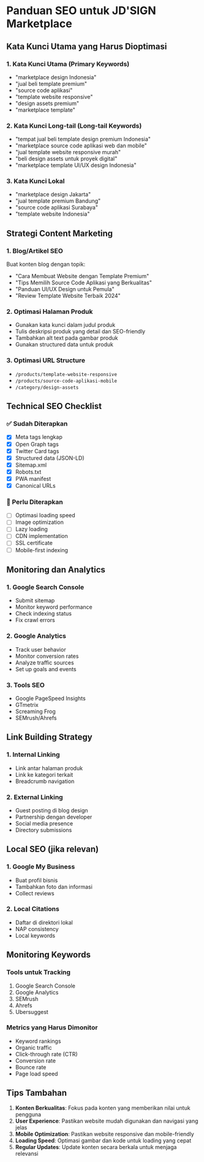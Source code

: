 # Panduan SEO untuk JD'SIGN Marketplace

## Kata Kunci Utama yang Harus Dioptimasi

### 1. Kata Kunci Utama (Primary Keywords)
- "marketplace design Indonesia"
- "jual beli template premium"
- "source code aplikasi"
- "template website responsive"
- "design assets premium"
- "marketplace template"

### 2. Kata Kunci Long-tail (Long-tail Keywords)
- "tempat jual beli template design premium Indonesia"
- "marketplace source code aplikasi web dan mobile"
- "jual template website responsive murah"
- "beli design assets untuk proyek digital"
- "marketplace template UI/UX design Indonesia"

### 3. Kata Kunci Lokal
- "marketplace design Jakarta"
- "jual template premium Bandung"
- "source code aplikasi Surabaya"
- "template website Indonesia"

## Strategi Content Marketing

### 1. Blog/Artikel SEO
Buat konten blog dengan topik:
- "Cara Membuat Website dengan Template Premium"
- "Tips Memilih Source Code Aplikasi yang Berkualitas"
- "Panduan UI/UX Design untuk Pemula"
- "Review Template Website Terbaik 2024"

### 2. Optimasi Halaman Produk
- Gunakan kata kunci dalam judul produk
- Tulis deskripsi produk yang detail dan SEO-friendly
- Tambahkan alt text pada gambar produk
- Gunakan structured data untuk produk

### 3. Optimasi URL Structure
- `/products/template-website-responsive`
- `/products/source-code-aplikasi-mobile`
- `/category/design-assets`

## Technical SEO Checklist

### ✅ Sudah Diterapkan
- [x] Meta tags lengkap
- [x] Open Graph tags
- [x] Twitter Card tags
- [x] Structured data (JSON-LD)
- [x] Sitemap.xml
- [x] Robots.txt
- [x] PWA manifest
- [x] Canonical URLs

### 🔄 Perlu Diterapkan
- [ ] Optimasi loading speed
- [ ] Image optimization
- [ ] Lazy loading
- [ ] CDN implementation
- [ ] SSL certificate
- [ ] Mobile-first indexing

## Monitoring dan Analytics

### 1. Google Search Console
- Submit sitemap
- Monitor keyword performance
- Check indexing status
- Fix crawl errors

### 2. Google Analytics
- Track user behavior
- Monitor conversion rates
- Analyze traffic sources
- Set up goals and events

### 3. Tools SEO
- Google PageSpeed Insights
- GTmetrix
- Screaming Frog
- SEMrush/Ahrefs

## Link Building Strategy

### 1. Internal Linking
- Link antar halaman produk
- Link ke kategori terkait
- Breadcrumb navigation

### 2. External Linking
- Guest posting di blog design
- Partnership dengan developer
- Social media presence
- Directory submissions

## Local SEO (jika relevan)

### 1. Google My Business
- Buat profil bisnis
- Tambahkan foto dan informasi
- Collect reviews

### 2. Local Citations
- Daftar di direktori lokal
- NAP consistency
- Local keywords

## Monitoring Keywords

### Tools untuk Tracking
1. Google Search Console
2. Google Analytics
3. SEMrush
4. Ahrefs
5. Ubersuggest

### Metrics yang Harus Dimonitor
- Keyword rankings
- Organic traffic
- Click-through rate (CTR)
- Conversion rate
- Bounce rate
- Page load speed

## Tips Tambahan

1. **Konten Berkualitas**: Fokus pada konten yang memberikan nilai untuk pengguna
2. **User Experience**: Pastikan website mudah digunakan dan navigasi yang jelas
3. **Mobile Optimization**: Pastikan website responsive dan mobile-friendly
4. **Loading Speed**: Optimasi gambar dan kode untuk loading yang cepat
5. **Regular Updates**: Update konten secara berkala untuk menjaga relevansi
